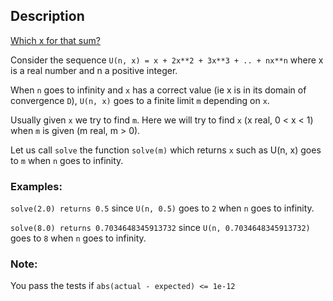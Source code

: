 ## Description

[Which x for that sum?](https://www.codewars.com/kata/which-x-for-that-sum)

Consider the sequence `U(n, x) = x + 2x**2 + 3x**3 + .. + nx**n` where x is a real number and n a positive integer.

When `n` goes to infinity and `x` has a correct value (ie x is in its domain of convergence `D`), `U(n, x)` goes to a finite limit `m` depending on `x`.

Usually given `x` we try to find `m`. Here we will try to find `x` (x real, 0 < x < 1) when `m` is given (m real, m > 0).

Let us call `solve` the function `solve(m)` which returns `x` such as U(n, x) goes to `m` when `n` goes to infinity.

### Examples:
`solve(2.0) returns 0.5` since `U(n, 0.5)` goes to `2` when `n` goes to infinity.

`solve(8.0) returns 0.7034648345913732` since `U(n, 0.7034648345913732)` goes to `8` when `n` goes to infinity.

### Note:
You pass the tests if `abs(actual - expected) <= 1e-12`